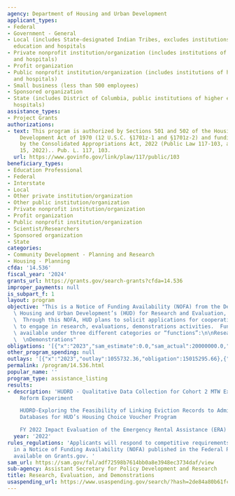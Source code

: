 ```yaml
---
agency: Department of Housing and Urban Development
applicant_types:
- Federal
- Government - General
- Local (includes State-designated Indian Tribes, excludes institutions of higher
  education and hospitals
- Private nonprofit institution/organization (includes institutions of higher education
  and hospitals)
- Profit organization
- Public nonprofit institution/organization (includes institutions of higher education
  and hospitals)
- Small business (less than 500 employees)
- Sponsored organization
- State (includes District of Columbia, public institutions of higher education and
  hospitals)
assistance_types:
- Project Grants
authorizations:
- text: This program is authorized by Sections 501 and 502 of the Housing and Urban
    Development Act of 1970 (12 U.S.C. §1701z-1 and §1701z-2) and funding is provided
    by the Consolidated Appropriations Act, 2022 (Public Law 117-103, approved March
    15, 2022).. Pub. L. 117, 103.
  url: https://www.govinfo.gov/link/plaw/117/public/103
beneficiary_types:
- Education Professional
- Federal
- Interstate
- Local
- Other private institution/organization
- Other public institution/organization
- Private nonprofit institution/organization
- Profit organization
- Public nonprofit institution/organization
- Scientist/Researchers
- Sponsored organization
- State
categories:
- Community Development - Planning and Research
- Housing - Planning
cfda: '14.536'
fiscal_year: '2024'
grants_url: https://grants.gov/search-grants?cfda=14.536
improper_payments: null
is_subpart_f: 1
layout: program
objective: "This is a Notice of Funding Availability (NOFA) from the Department of\
  \ Housing and Urban Development’s (HUD) for Research and Evaluation, Demonstrations.\
  \  Through this NOFA, HUD plans to solicit applications for cooperative agreements\
  \ to engage in research, evaluations, demonstrations activities.  Funding will be\
  \ available under three different categories or “functions”:\n\nResearch and Evaluation;\
  \  \nDemonstrations"
obligations: '[{"x":"2023","sam_estimate":0.0,"sam_actual":20000000.0,"usa_spending_actual":14854336.57},{"x":"2024","sam_estimate":0.0,"sam_actual":15860000.0,"usa_spending_actual":3994529.02},{"x":"2025","sam_estimate":0.0,"sam_actual":0.0,"usa_spending_actual":0.0}]'
other_program_spending: null
outlays: '[{"x":"2023","outlay":1055732.36,"obligation":15015295.66},{"x":"2024","outlay":204251.98,"obligation":3857261.97},{"x":"2025","outlay":0.0,"obligation":0.0}]'
permalink: /program/14.536.html
popular_name: ''
program_type: assistance_listing
results:
- description: 'HUDRD - Qualitative Data Collection for Cohort 2 MTW Expansion- Rent
    Reform Experiment

    HUDRD-Exploring the Feasibility of Linking Eviction Records to Administrative
    Databases for HUD’s Housing Choice Voucher Program

    FY 2022 Impact Evaluation of the Emergency Rental Assistance (ERA) Program'
  year: '2022'
rules_regulations: 'Applicants will respond to competitive requirements contained
  in a Notice of Funding Availability (NOFA) published in the Federal Register and
  available on Grants.gov. '
sam_url: https://sam.gov/fal/adf72598b7614bb0a8e3948ec3734daf/view
sub-agency: Assistant Secretary for Policy Development and Research
title: Research, Evaluation, and Demonstrations
usaspending_url: https://www.usaspending.gov/search/?hash=2de84a80b61fc25058795059a3981b90
---
```

